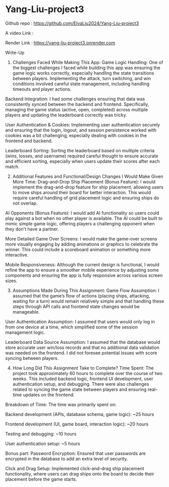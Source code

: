 # Yang-Liu-project3

Github repo : https://github.com/ElvaLiu2024/Yang-Liu-project3

A video Link : 

Render Link : https://yang-liu-project3.onrender.com

Write-Up
1. Challenges Faced While Making This App:
Game Logic Handling: One of the biggest challenges I faced while building this app was ensuring the game logic works correctly, especially handling the state transitions between players. Implementing the attack, turn switching, and win conditions involved careful state management, including handling timeouts and player actions.

Backend Integration: I had some challenges ensuring that data was consistently synced between the backend and frontend. Specifically, managing the game status (active, open, completed) across multiple players and updating the leaderboard correctly was tricky.

User Authentication & Cookies: Implementing user authentication securely and ensuring that the login, logout, and session persistence worked with cookies was a bit challenging, especially dealing with cookies in the frontend and backend.

Leaderboard Sorting: Sorting the leaderboard based on multiple criteria (wins, losses, and username) required careful thought to ensure accurate and efficient sorting, especially when users update their scores after each match.

2. Additional Features and Functional/Design Changes I Would Make Given More Time:
Drag-and-Drop Ship Placement (Bonus Feature): I would implement the drag-and-drop feature for ship placement, allowing users to move ships around their board for better interaction. This would require careful handling of grid placement logic and ensuring ships do not overlap.

AI Opponents (Bonus Feature): I would add AI functionality so users could play against a bot when no other player is available. The AI could be built to mimic simple game logic, offering players a challenging opponent when they don't have a partner.

More Detailed Game Over Screens: I would make the game-over screens more visually engaging by adding animations or graphics to celebrate the winner. This could include a scoreboard animation or something more interactive.

Mobile Responsiveness: Although the current design is functional, I would refine the app to ensure a smoother mobile experience by adjusting some components and ensuring the app is fully responsive across various screen sizes.

3. Assumptions Made During This Assignment:
Game Flow Assumption: I assumed that the game’s flow of actions (placing ships, attacking, waiting for a turn) would remain relatively simple and that handling these steps through API calls and frontend state changes would be manageable.

User Authentication Assumption: I assumed that users would only log in from one device at a time, which simplified some of the session management logic.

Leaderboard Data Source Assumption: I assumed that the database would store accurate user win/loss records and that no additional data validation was needed on the frontend. I did not foresee potential issues with score syncing between players.

4. How Long Did This Assignment Take to Complete?
Time Spent: The project took approximately 60 hours to complete over the course of two weeks. This included backend logic, frontend UI development, user authentication setup, and debugging. There were also challenges related to syncing the game state between players and ensuring real-time updates on the frontend.

Breakdown of Time: The time was primarily spent on:

Backend development (APIs, database schema, game logic): ~25 hours

Frontend development (UI, game board, interaction logic): ~20 hours

Testing and debugging: ~10 hours

User authentication setup: ~5 hours

Bonus part: 
Password Encryption: Ensured that user passwords are encrypted in the database to add an extra level of security.

Click and Drag Setup: Implemented click-and-drag ship placement functionality, where users can drag ships onto the board to decide their placement before the game starts.



